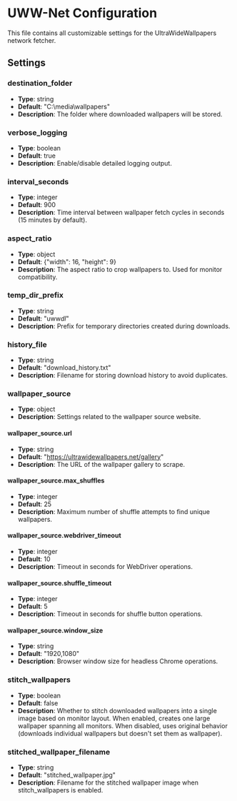 # UWW-Net Configuration

This file contains all customizable settings for the UltraWideWallpapers network fetcher.

## Settings

### destination_folder

- **Type**: string
- **Default**: "C:\\media\\wallpapers"
- **Description**: The folder where downloaded wallpapers will be stored.

### verbose_logging

- **Type**: boolean
- **Default**: true
- **Description**: Enable/disable detailed logging output.

### interval_seconds

- **Type**: integer
- **Default**: 900
- **Description**: Time interval between wallpaper fetch cycles in seconds (15 minutes by default).

### aspect_ratio

- **Type**: object
- **Default**: {"width": 16, "height": 9}
- **Description**: The aspect ratio to crop wallpapers to. Used for monitor compatibility.

### temp_dir_prefix

- **Type**: string
- **Default**: "uww*dl*"
- **Description**: Prefix for temporary directories created during downloads.

### history_file

- **Type**: string
- **Default**: "download_history.txt"
- **Description**: Filename for storing download history to avoid duplicates.

### wallpaper_source

- **Type**: object
- **Description**: Settings related to the wallpaper source website.

#### wallpaper_source.url

- **Type**: string
- **Default**: "https://ultrawidewallpapers.net/gallery"
- **Description**: The URL of the wallpaper gallery to scrape.

#### wallpaper_source.max_shuffles

- **Type**: integer
- **Default**: 25
- **Description**: Maximum number of shuffle attempts to find unique wallpapers.

#### wallpaper_source.webdriver_timeout

- **Type**: integer
- **Default**: 10
- **Description**: Timeout in seconds for WebDriver operations.

#### wallpaper_source.shuffle_timeout

- **Type**: integer
- **Default**: 5
- **Description**: Timeout in seconds for shuffle button operations.

#### wallpaper_source.window_size

- **Type**: string
- **Default**: "1920,1080"
- **Description**: Browser window size for headless Chrome operations.

### stitch_wallpapers

- **Type**: boolean
- **Default**: false
- **Description**: Whether to stitch downloaded wallpapers into a single image based on monitor layout. When enabled, creates one large wallpaper spanning all monitors. When disabled, uses original behavior (downloads individual wallpapers but doesn't set them as wallpaper).

### stitched_wallpaper_filename

- **Type**: string
- **Default**: "stitched_wallpaper.jpg"
- **Description**: Filename for the stitched wallpaper image when stitch_wallpapers is enabled.

